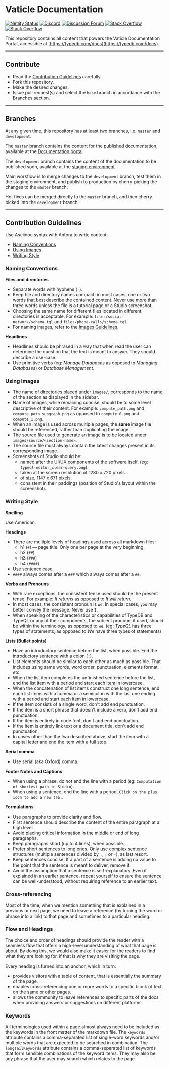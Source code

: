 # Vaticle Documentation

[![Netlify Status](https://api.netlify.com/api/v1/badges/e8d3d72a-dcb6-4e31-bfc5-deb4e665d083/deploy-status)](https://app.netlify.com/sites/typedb-docs/deploys)
[![Discord](https://img.shields.io/discord/665254494820368395?color=7389D8&label=chat&logo=discord&logoColor=ffffff)](https://typedb.com/discord)
[![Discussion Forum](https://img.shields.io/discourse/https/forum.typedb.com/topics.svg)](https://forum.typedb.com/)
[![Stack Overflow](https://img.shields.io/badge/stackoverflow-typedb-796de3.svg)](https://stackoverflow.com/questions/tagged/typedb)
[![Stack Overflow](https://img.shields.io/badge/stackoverflow-typeql-3dce8c.svg)](https://stackoverflow.com/questions/tagged/typeql)

This repository contains all content that powers the Vaticle Documentation Portal, accessible at [https://typedb.com/docs](https://typedb.com/docs).

---

## Contribute

- Read the [Contribution Guidelines](#contribution-guidelines) carefully.
- Fork this repository.
- Make the desired changes.
- Issue pull request(s) and select the `base` branch in accordance with the [Branches](#branches) section.

---

## Branches

At any given time, this repository has at least two branches, i.e. `master` and `development`.

The `master` branch contains the content for the published documentation, available at the
[Documentation portal](https://typedb.com/docs).

The `development` branch contains the content of the documentation to be published soon, 
available at the [staging environment](https://development.typedb.com/docs).

Main workflow is to merge changes to the `development` branch, test them in the staging environment, 
and publish to production by cherry-picking the changes to the `master` branch.

Hot fixes can be merged directly to the `master` branch, and then cherry-picked into the `development` branch.

---

## Contribution Guidelines

Use Asciidoc syntax with Antora to write content.

- [Naming Conventions](#naming-conventions)
- [Using Images](#using-images)
- [Writing Style](#writing-style)

### Naming Conventions

**Files and directories**

- Separate words with hyphens (`-`).
- Keep file and directory names compact: in most cases, one or two words that best describe the contained content. 
  Never use more than three words unless the file is a tutorial page or a Studio screenshot.
- Choosing the same name for different files located in different directories is acceptable. 
  For example: `files/social-network/schema.tql` and `files/phone-calls/schema.tql`.
- For naming images, refer to the [Images Guidelines](#using-images).

**Headlines**

- Headlines should be phrased in a way that when read the user can determine the question that the text is meant to 
  answer. They should describe a use-case.
- Use primitive verbs (eg: _Manage Databases_ as opposed to _Managing Databases_) or _Database Management_.

### Using Images

- The name of directories placed under `images/`, corresponds to the name of the section as displayed in the sidebar.
- Name of images, while remaining concise, should be to some level descriptive of their content.
  For example: `compute_path.png` and `compute_path_subgraph.png` as opposed to `compute_0.png` and `compute_1.png`.
- When an image is used across multiple pages, the **same** image file should be referenced, rather than duplicating 
  the image.
- The source file used to generate an image is to be located under `images/source/<section-name>`.
- The source file must always contain the latest changes present in its corresponding image.
- Screenshots of Studio should be:
  - named after the UI/UX components of the software itself. (eg: `typeql-editor_clear-query.png`).
  - taken at the screen resolution of 1280 x 720 pixels.
  - of size, 1147 x 671 pixels.
  - consistent in their paddings (position of Studio's layout within the screenshot).

### Writing Style

**Spelling**

Use American.

**Headings**
- There are multiple levels of headings used across all markdown files:
  - h1 (`#`) — page title. Only one per page at the very beginning.
  - h2 (`##`)
  - h3 (`###`)
  - h4 (`####`)
- Use sentence case.
- `####` always comes after a `###` which always comes after a `##`.

**Verbs and Pronouns**

- With rare exceptions, the consistent tense used should be the present tense. 
  For example: _It returns_ as opposed to _It will return_.
- In most cases, the consistent pronoun is `we`. In special cases, `you` may better convey the message. Never use `I`.
- When speaking of the characteristics or capabilities of TypeDB and TypeQL or any of their components, the subject 
  pronoun, if used, should be within the terminology, as opposed to `we`. (eg: _TypeQL_ has three types of statements, 
  as opposed to _We_ have three types of statements)

**Lists (Bullet points)**

- Have an introductory sentence before the list, when possible. End the introductory sentence with a colon (`:`).
- List elements should be similar to each other as much as possible. That includes using same words, word order, 
  punctuation, elements format, etc.
- When the list item completes the unfinished sentence before the list, end the list item with a period and start each
  item in lowercase.
- When the concatenation of list items construct one long sentence, end each list items with a comma or a semicolon 
  with the last one ending with a period and start each item in lowercase.
- If the item consists of a single word, don't add end punctuation.
- If the item is a short phrase that doesn't include a verb, don't add end punctuation.
- If the item is entirely in code font, don't add end punctuation.
- If the item is entirely link text or a document title, don't add end punctuation.
- In cases other than the two described above, start the item with a capital letter and end the item with a full 
  stop.

**Serial comma**

- Use serial (aka Oxford) comma.

**Footer Notes and Captions**
- When using a phrase, do not end the line with a period (eg: `Computation of shortest path in Studio`).
- When using a sentence, end the line with a period. `Click on the plus icon to add a new tab.`.

**Formulations**
- Use paragraphs to provide clarity and flow.
- First sentence should describe the content of the entire paragraph at a high level.
- Avoid placing critical information in the middle or end of long paragraphs.
- Keep paragraphs short (up to 4 lines), when possible.
- Prefer short sentences to long ones. Only use complex sentence structures (multiple sentences divided by `,`, `;` 
  or `-`), as last resort.
- Keep sentences concise. If a part of a sentence is adding no value to the point that the sentence is meant to deliver, 
  remove it.
- Avoid the assumption that a sentence is self-explanatory. Even if explained in an earlier sentence, repeat yourself 
  to ensure the sentence can be well-understood, without requiring reference to an earlier text.

### Cross-referencing
Most of the time, when we mention something that is explained in a previous or next page, we need to leave a reference 
(by turning the word or phrase into a link) to that page and sometimes to a particular heading.

### Flow and Headings
The choice and order of headings should provide the reader with a seamless flow that offers a high-level understanding 
of what that page is about. By doing this, we would also make it easier for the readers to find what they are looking 
for, if that is why they are visiting the page.

Every heading is turned into an anchor, which in turn:
- provides visitors with a table of content, that is essentially the summary of the page.
- enables cross-referencing one or more words to a specific block of text on the same or other pages.
- allows the community to leave references to specific parts of the docs when providing answers or suggestions on 
  different platforms.

### Keywords
All terminologies used within a page almost always need to be included as the keywords in the front matter of the 
markdown file.
The `keywords` attribute contains a comma-separated list of single-word keywords and/or multiple words that are 
expected to be searched in combination.
The `longTailKeywords` attribute contains a comma-separated list of keywords that form sensible combinations of the 
keyword items. They may also be any phrase that the user may search which relates to the page.

<!-- **TypeDB Terminology**

**Common Terms** -->
